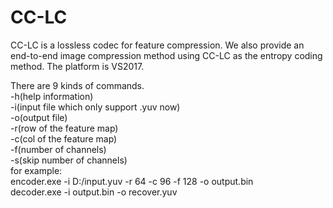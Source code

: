 # CC-LC
CC-LC is a lossless codec for feature compression. We also provide an end-to-end image compression method using CC-LC as the entropy coding method. The platform is VS2017.

  There are 9 kinds of commands.  
  -h(help information)  
  -i(input file which only support .yuv now)  
  -o(output file)  
  -r(row of the feature map)  
  -c(col of the feature map)  
  -f(number of channels)  
  -s(skip number of channels)  
  for example:  
  encoder.exe -i D:/input.yuv -r 64 -c 96 -f 128 -o output.bin  
  decoder.exe -i output.bin -o recover.yuv  

